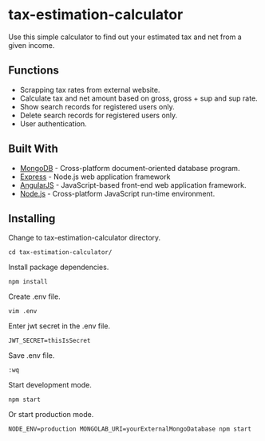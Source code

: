 # tax-estimation-calculator
Use this simple calculator to find out your estimated tax and net from a given income.
## Functions
* Scrapping tax rates from external website.
* Calculate tax and net amount based on gross, gross + sup and sup rate.
* Show search records for registered users only.
* Delete search records for registered users only.
* User authentication.
## Built With
* [MongoDB](https://www.mongodb.com/) - Cross-platform document-oriented database program.
* [Express](https://expressjs.com/) - Node.js web application framework
* [AngularJS](https://angularjs.org/) - JavaScript-based front-end web application framework.
* [Node.js](https://nodejs.org/en/) - Cross-platform JavaScript run-time environment.
## Installing
Change to tax-estimation-calculator directory.
```
cd tax-estimation-calculator/
```
Install package dependencies.
```
npm install
```
Create .env file.
```
vim .env
```
Enter jwt secret in the .env file.
```
JWT_SECRET=thisIsSecret
```
Save .env file.
```
:wq
```
Start development mode.
```
npm start
```
Or start production mode.
```
NODE_ENV=production MONGOLAB_URI=yourExternalMongoDatabase npm start
```
